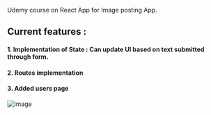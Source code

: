 Udemy course on React App for Image posting App.

## Current features :
#### 1. Implementation of State : Can update UI based on text submitted through form.
#### 2. Routes implementation
#### 3. Added users page

![image](https://github.com/leeaanair/ReactAppInsta/assets/36276816/80a36167-e479-43a5-8cf2-bb50b7863af0)
